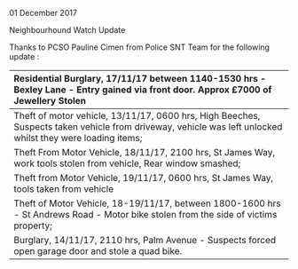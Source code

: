 01 December 2017

Neighbourhound Watch Update

Thanks to PCSO Pauline Cimen from Police SNT Team for the following update :

| Residential Burglary, 17/11/17 between 1140-1530 hrs - Bexley Lane - Entry gained via front door. Approx £7000 of Jewellery Stolen                        |
| :-------------------------------------------------------------------------------------------------------------------------------------------------------- |
| Theft of motor vehicle, 13/11/17, 0600 hrs, High Beeches, Suspects taken vehicle from driveway, vehicle was left unlocked whilst they were loading items; |
| Theft From Motor Vehicle, 18/11/17, 2100 hrs, St James Way, work tools stolen from vehicle, Rear window smashed;                                          |
| Theft from Motor Vehicle, 19/11/17, 0600 hrs, St James Way, tools taken from vehicle                                                                      |
| Theft of Motor Vehicle, 18-19/11/17, between 1800-1600 hrs - St Andrews Road - Motor bike stolen from the side of victims property;                       |
| Burglary, 14/11/17, 2110 hrs, Palm Avenue - Suspects forced open garage door and stole a quad bike.                                                       |
